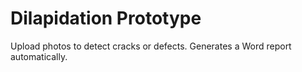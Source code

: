 # Dilapidation Prototype

Upload photos to detect cracks or defects.
Generates a Word report automatically.
